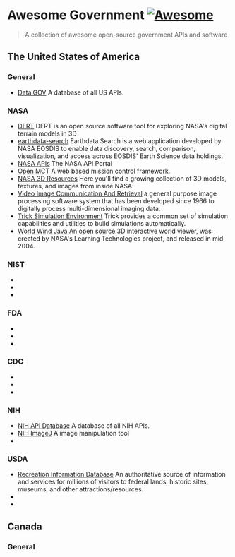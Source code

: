 # Awesome Government [![Awesome](https://cdn.rawgit.com/sindresorhus/awesome/d7305f38d29fed78fa85652e3a63e154dd8e8829/media/badge.svg)](https://github.com/rogersachan/awesome-government)

> A collection of awesome open-source government APIs and software

## The United States of America

### General

* [Data.GOV](https://www.data.gov/) A database of all US APIs.

### NASA

* [DERT](https://github.com/nasa/DERT) DERT is an open source software tool for exploring NASA's digital terrain models in 3D
* [earthdata-search](https://github.com/nasa/earthdata-search) Earthdata Search is a web application developed by NASA EOSDIS to enable data discovery, search, comparison, visualization, and access across EOSDIS' Earth Science data holdings.
* [NASA APIs](https://api.nasa.gov/index.html#getting-started) The NASA API Portal
* [Open MCT](https://github.com/nasa/openmct) A web based mission control framework.
* [NASA 3D Resources](https://github.com/nasa/NASA-3D-Resources) Here you'll find a growing collection of 3D models, textures, and images from inside NASA.
* [Video Image Communication And Retrieval](https://github.com/nasa/VICAR) a general purpose image processing software system that has been developed since 1966 to digitally process multi-dimensional imaging data.
* [Trick Simulation Environment](https://github.com/nasa/trick) Trick provides a common set of simulation capabilities and utilities to build simulations automatically.
* [World Wind Java](https://github.com/NASAWorldWind/WorldWindJava) An open source 3D interactive world viewer, was created by NASA's Learning Technologies project, and released in mid-2004.

### NIST

* 
* 
* 

### FDA

* 
* 
* 

### CDC

* 
* 
* 

### NIH

* [NIH API Database](https://wwwcf.nlm.nih.gov/nlm_eresources/eresources/search_database.cfm) A database of all NIH APIs.
* [NIH ImageJ](https://github.com/imagej/imagej) A image manipulation tool
* 

### USDA

* [Recreation Information Database](https://github.com/USDA/RIDB) An authoritative source of information and services for millions of visitors to federal lands, historic sites, museums, and other attractions/resources.
* 
* 

## Canada

### General
